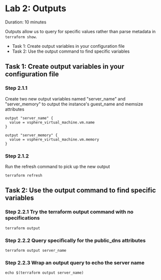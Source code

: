 # Lab 2: Outputs

Duration: 10 minutes

Outputs allow us to query for specific values rather than parse metadata in `terraform show`.

- Task 1: Create output variables in your configuration file
- Task 2: Use the output command to find specific variables

## Task 1: Create output variables in your configuration file

### Step 2.1.1

Create two new output variables named "server_name" and "server_memory" to output the instance's guest_name and memsize attributes

```hcl
output "server_name" {
  value = vsphere_virtual_machine.vm.name
}

output "server_memory" {
  value = vsphere_virtual_machine.vm.memory
}
```

### Step 2.1.2

Run the refresh command to pick up the new output

```shell
terraform refresh
```

## Task 2: Use the output command to find specific variables

### Step 2.2.1 Try the terraform output command with no specifications

```shell
terraform output
```

### Step 2.2.2 Query specifically for the public_dns attributes

```shell
terraform output server_name
```

### Step 2.2.3 Wrap an output query to echo the server name

```shell
echo $(terraform output server_name)
```
